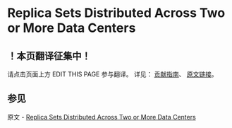# Replica Sets Distributed Across Two or More Data Centers

## ！本页翻译征集中！

请点击页面上方 EDIT THIS PAGE 参与翻译。
详见：
[贡献指南]( https://github.com/JinMuInfo/MongoDB-Manual-zh/blob/master/CONTRIBUTING.md )、
[原文链接](  https://docs.mongodb.com/manual/core/replica-set-architecture-geographically-distributed/  )。

## 参见

原文 - [Replica Sets Distributed Across Two or More Data Centers]( https://docs.mongodb.com/manual/core/replica-set-architecture-geographically-distributed/ )

